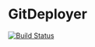 # GitDeployer
[![Build Status](https://travis-ci.com/ZacharyGroff/GitDeployer.svg?branch=master)](https://travis-ci.com/ZacharyGroff/GitDeployer)
